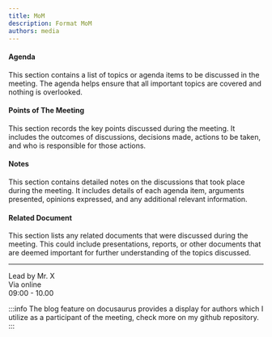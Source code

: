 ```yaml
---
title: MoM
description: Format MoM
authors: media
---
```


#### Agenda

This section contains a list of topics or agenda items to be discussed in the meeting. The agenda helps ensure that all important topics are covered and nothing is overlooked.

#### Points of The Meeting

This section records the key points discussed during the meeting. It includes the outcomes of discussions, decisions made, actions to be taken, and who is responsible for those actions.

#### Notes

This section contains detailed notes on the discussions that took place during the meeting. It includes details of each agenda item, arguments presented, opinions expressed, and any additional relevant information.

#### Related Document

This section lists any related documents that were discussed during the meeting. This could include presentations, reports, or other documents that are deemed important for further understanding of the topics discussed.

---

Lead by Mr. X  
Via online  
09:00 - 10.00

:::info
The blog feature on docusaurus provides a display for authors which I utilize as a participant of the meeting, check more on my github repository.
:::
